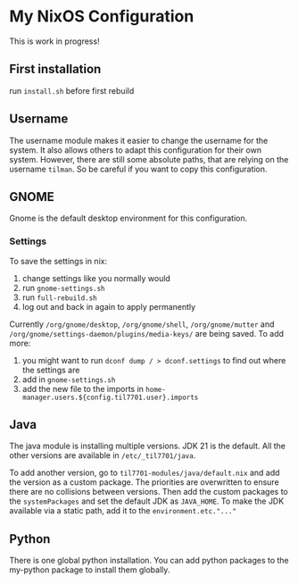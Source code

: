 # My NixOS Configuration
This is work in progress!

## First installation
run `install.sh` before first rebuild

## Username
The username module makes it easier to change the username for the system.
It also allows others to adapt this configuration for their own system.
However, there are still some absolute paths, that are relying on the username `tilman`. 
So be careful if you want to copy this configuration.

## GNOME
Gnome is the default desktop environment for this configuration.

### Settings
To save the settings in nix:
1. change settings like you normally would
2. run `gnome-settings.sh`
3. run `full-rebuild.sh`
4. log out and back in again to apply permanently

Currently `/org/gnome/desktop`, `/org/gnome/shell`, `/org/gnome/mutter` and 
`/org/gnome/settings-daemon/plugins/media-keys/` are being saved. To add more:
1. you might want to run `dconf dump / > dconf.settings` to find out where the settings are
2. add in `gnome-settings.sh`
3. add the new file to the imports in `home-manager.users.${config.til7701.user}.imports`

## Java
The java module is installing multiple versions. JDK 21 is the default. 
All the other versions are available in `/etc/_til7701/java`.

To add another version, go to `til7701-modules/java/default.nix` and add the version as a custom package.
The priorities are overwritten to ensure there are no collisions between versions. 
Then add the custom packages to the `systemPackages` and set the default JDK as `JAVA_HOME`.
To make the JDK available via a static path, add it to the `environment.etc."..."`

## Python
There is one global python installation. You can add python packages to the my-python package to install them globally.
